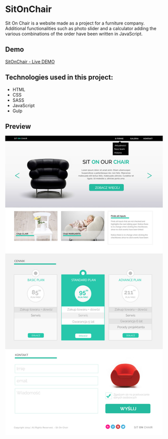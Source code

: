# SitOnChair

Sit On Chair is a website made as a project for a furniture company. Additional functionalities such as photo slider and a calculator adding the various combinations of the order have been written in JavaScript.

## Demo

[SitOnChair - Live DEMO](https://karoczerwinska.github.io/Sit_On_Chair/)

## Technologies used in this project:
- HTML
- CSS
- SASS
- JavaScript
- Gulp

## Preview
![alt txt](images/template.jpg)

